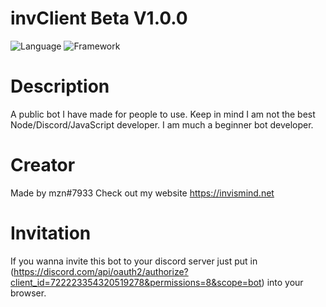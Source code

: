 # invClient Beta V1.0.0
![Language](https://img.shields.io/badge/Language-Node.js-green?style=for-the-badge&logo=node.js)
![Framework](https://img.shields.io/badge/Framework-Discord.js-dodgerblue?style=for-the-badge&logo=discord)

# Description
A public bot I have made for people to use. 
Keep in mind I am not the best Node/Discord/JavaScript developer. 
I am much a beginner bot developer.

# Creator
Made by mzn#7933
Check out my website https://invismind.net

# Invitation
If you wanna invite this bot to your discord server just put in (https://discord.com/api/oauth2/authorize?client_id=722223354320519278&permissions=8&scope=bot) into your browser.
